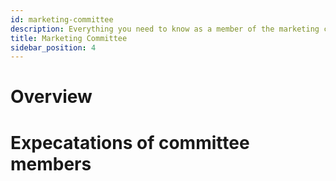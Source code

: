 ```yaml
---
id: marketing-committee
description: Everything you need to know as a member of the marketing committee
title: Marketing Committee
sidebar_position: 4
---
```


# Overview

# Expecatations of committee members